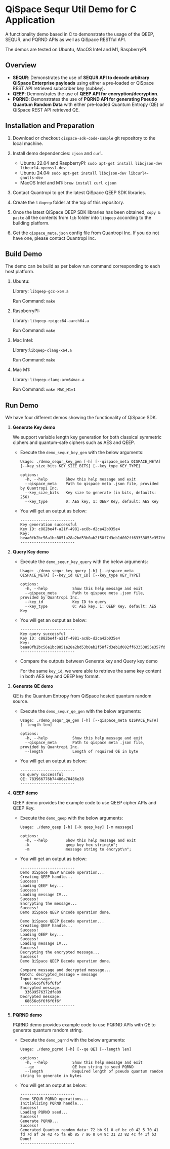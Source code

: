 # QiSpace Sequr Util Demo for C Application

  A functionality demo based in C to demonstrate the usage of the QEEP, SEQUR, and PQRND APIs as well as QiSpace RESTful API.

  The demos are tested on Ubuntu, MacOS Intel and M1, RaspberryPI.

## **Overview**

- **SEQUR**: Demonstrates the use of **SEQUR API to decode arbitrary QiSpace Enterprise payloads** using either a pre-loaded or QiSpace REST API retrieved subscriber key (subkey).
- **QEEP**: Demonstrates the use of **QEEP API for encryption/decryption**. 
- **PQRND**: Demonstrates the use of **PQRND API for generating Pseudo Quantum Random Data** with either pre-loaded Quantum Entropy (QE) or QiSpace REST API retrieved QE.

## **Installation and Preparation**
1. Download or checkout `qispace-sdk-code-sample` git repository to the local machine.

2. Install demo dependencies: `cjson` and `curl`.
  
    - Ubuntu 22.04 and RaspberryPI:  `sudo apt-get install libcjson-dev libcurl4-openssl-dev`
    - Ubuntu 24.04: `sudo apt-get install libcjson-dev libcurl4-gnutls-dev`
    - MacOS Intel and M1:  `brew install curl cjson`

3. Contact Quantropi to get the latest QiSpace QEEP SDK libraries.

4. Create the `libqeep` folder at the top of this repository.

5. Once the latest QiSpace QEEP SDK libraries has been obtained, `copy & paste` all the contents from `lib` folder into `libqeep` according to the building platform.

6. Get the `qispace_meta.json` config file from Quantropi Inc. If you do not have one, please contact Quantropi Inc.


## **Build Demo**

The demo can be build as per below run command corresponding to each host platform.

1. Ubuntu: 
    
    Library: `libqeep-gcc-x64.a` 

    Run Command: `make`

2. RaspberryPI: 
    
    Library: `libqeep-rpigcc64-aarch64.a`

    Run Command: `make`

3. Mac Intel: 

    Library:`libqeep-clang-x64.a`

    Run Command: `make`

4. Mac M1: 
    
    Library: `libqeep-clang-arm64mac.a`

    Run Command: `make MAC_M1=1`

## **Run Demo**

We have four different demos showing the functionality of QiSpace SDK.

1. **Generate Key demo**

    We support variable length key generation for both classical symmetric ciphers and quantum-safe ciphers such as AES and QEEP.

    - Execute the `demo_sequr_key_gen` with the below arguments:

      ```
      Usage: ./demo_sequr_key_gen [-h] [--qispace_meta QISPACE_META] [--key_size_bits KEY_SIZE_BITS] [--key_type KEY_TYPE]

      options:
        -h, --help        Show this help message and exit
        --qispace_meta    Path to qispace meta .json file, provided by Quantropi Inc.
        --key_size_bits   Key size to generate (in bits, defaults: 256)
        --key_type        0: AES key, 1: QEEP Key, default: AES Key
      ```

    - You will get an output as below:

      ```
      ------------------------
      Key generation successful
      Key ID: c882be4f-a21f-4981-ac8b-d2ca42b035e4
      Key: beaa0fb2bc56a1bc8851a28a2bd53b0ab2f58f7d3eb1d002ff63353855e357fd
      ------------------------
      ```

2. **Query Key demo**

    - Execute the `demo_sequr_key_query` with the below arguments:

      ```
      Usage: ./demo_sequr_key_query [-h] [--qispace_meta QISPACE_META] [--key_id KEY_ID] [--key_type KEY_TYPE]

      options:
        -h, --help           Show this help message and exit
        --qispace_meta       Path to qispace meta .json file, provided by Quantropi Inc.
        --key_id             Key ID to query
        --key_type           0: AES key, 1: QEEP Key, default: AES Key
      ```

    - You will get an output as below:

      ```
      ------------------------
      Key query successful
      Key ID: c882be4f-a21f-4981-ac8b-d2ca42b035e4
      Key: beaa0fb2bc56a1bc8851a28a2bd53b0ab2f58f7d3eb1d002ff63353855e357fd
      ------------------------
      ```

    - Compare the outputs between Generate key and Query key demo

      For the same `key_id`, we were able to retrieve the same key content in both AES key and QEEP key format.


3. **Generate QE demo**

      QE is the Quantum Entropy from QiSpace hosted quantum random source.

      - Execute the `demo_sequr_qe_gen` with the below arguments:

        ```
        Usage: ./demo_sequr_qe_gen [-h] [--qispace_meta QISPACE_META] [--length len]

        options:
          -h, --help           Show this help message and exit
          --qispace_meta       Path to qispace meta .json file, provided by Quantropi Inc.
          --length             Length of required QE in byte
        ```

      - You will get an output as below:

        ```
        ------------------------
        QE query successful
        QE: 783966776b74486a70486e38
        ------------------------
        ```
4. **QEEP demo**

      QEEP demo provides the example code to use QEEP cipher APIs and QEEP Key.

      - Execute the `demo_qeep` with the below arguments:

        ```
        Usage: ./demo_qeep [-h] [-k qeep_key] [-m message]

        options:
          -h, --help        Show this help message and exit
          -k                qeep key hex string\n";
          -m                message string to encrypt\n";
        ```

      - You will get an output as below:

        ```
        ------------------------
        Demo QiSpace QEEP Encode operation...
        Creating QEEP handle...
        Success!
        Loading QEEP key...
        Success!
        Loading message IV...
        Success!
        Encrypting the message...
        Success!
        Demo QiSpace QEEP Encode operation done.

        Demo QiSpace QEEP Decode operation...
        Creating QEEP handle...
        Success!
        Loading QEEP key...
        Success!
        Loading message IV...
        Success!
        Decrypting the encrypted message...
        Success!
        Demo QiSpace QEEP Decode operation done.

        Compare message and decrypted message...
        Match: decrypted_message = message 
        Input message: 
          68656c6f6f6f6f6f
        Encrypted message: 
          33699576372dfe89
        Decrypted message: 
          68656c6f6f6f6f6f
        ------------------------
        ```

5. **PQRND demo**

      PQRND demo provides example code to use PQRND APIs with QE to generate quantum random string.

      - Execute the `demo_pqrnd` with the below arguments:

        ```
        Usage: ./demo_pqrnd [-h] [--qe QE] [--length len]

        options:
          -h, --help           Show this help message and exit
          --qe                 QE hex string to seed PQRND
          --length             Required length of pseudo quantum random string to generate in bytes
        ```

      - You will get an output as below:

        ```
        ------------------------
        Demo SEQUR PQRND operations...
        Initializing PQRND handle...
        Success!
        Loading PQRND seed...
        Success!
        Generate PQRND...
        Success!
        Generated Quantum random data: 72 bb 91 8 ef bc c0 42 5 70 41 fd 7d af 3e 42 45 fa eb 85 7 a6 8 64 9c 31 23 82 4c f4 1f b3 
        Done!
        ------------------------
        ```